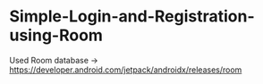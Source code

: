 # Simple-Login-and-Registration-using-Room
Used Room database -> https://developer.android.com/jetpack/androidx/releases/room

